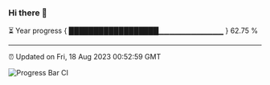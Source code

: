 ### Hi there 👋

⏳ Year progress { ██████████████████▁▁▁▁▁▁▁▁▁▁▁▁ } 62.75 %

---

⏰ Updated on Fri, 18 Aug 2023 00:52:59 GMT

![Progress Bar CI](https://github.com/JuvenileQ/Progress-Bar-CI/workflows/main/badge.svg)
